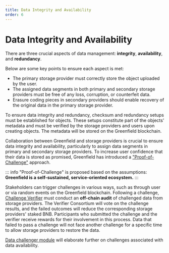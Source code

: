 ```yaml
---
title: Data Integrity and Availability
order: 6
---
```


# Data Integrity and Availability
There are three crucial aspects of data management: **integrity**, **availability**, and **redundancy**. 

Below are some key points to ensure each aspect is met:
- The primary storage provider must correctly store the object uploaded by the user.
- The assigned data segments in both primary and secondary storage providers must be free of any loss, corruption, or counterfeit data.
- Erasure coding pieces in secondary providers should enable recovery of the original data in the primary storage provider.

To ensure data integrity and redundancy, checksum and redundancy setups must be established for objects. 
These setups constitute part of the objects' metadata and must be verified by the storage providers and users upon 
creating objects. The metadata will be stored on the Greenfield blockchain.

Collaboration between Greenfield and storage providers is crucial to ensure data integrity and availability, particularly to assign data segments in primary and secondary storage providers. To increase user confidence that their data is stored as promised, Greenfield has introduced a ["Proof-of-Challenge"](../greenfield-blockchain/modules/data-availability-challenge.md) approach.

::: info
"Proof-of-Challenge" is proposed based on the assumptions: **Greenfield is a self-sustained, service-oriented ecosystem.**
:::

Stakeholders can trigger challenges in various ways, such as through user or via random events on the Greenfield blockchain. 
Following a challenge, [Challenge Verifier](../introduction/ecosystem.md#challenge-verifier) must conduct an **off-chain audit** of challenged data from storage providers. The Verifier Consortium will vote on the challenge results, and the failed outcomes will reduce the corresponding storage providers' staked BNB. Participants who submitted the challenge and the verifier receive rewards for their involvement in this process. Data that failed to pass a challenge will not face another challenge for a specific time to allow storage providers to restore the data.

[Data challenger module](../greenfield-blockchain/modules/data-availability-challenge.md) will elaborate further on challenges associated with data availability.